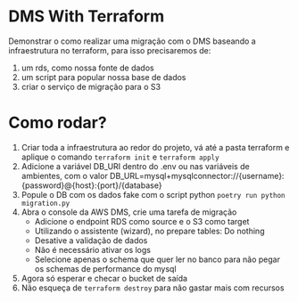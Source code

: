 # DMS With Terraform


Demonstrar o como realizar uma migração com o DMS baseando a infraestrutura no terraform, para isso precisaremos de:

1. um rds, como nossa fonte de dados
2. um script para popular nossa base de dados
3. criar o serviço de migração para o S3


# Como rodar?
1. Criar toda a infraestrutura ao redor do projeto, vá até a pasta terraform e aplique o comando `terraform init` e `terraform apply`
2. Adicione a variável DB_URI dentro do .env ou nas variáveis de ambientes, com o valor DB_URL=mysql+mysqlconnector://{username}:{password}@{host}:{port}/{database}
3. Popule o DB com os dados fake com o script python `poetry run python migration.py`
4. Abra o console da AWS DMS, crie uma tarefa de migração
    - Adicione o endpoint RDS como source e o S3 como target
    - Utilizando o assistente (wizard), no prepare tables: Do nothing
    - Desative a validação de dados
    - Não é necessário ativar os logs
    - Selecione apenas o schema que quer ler no banco para não pegar os schemas de performance do mysql
5. Agora só esperar e checar o bucket de saída
6. Não esqueça de `terraform destroy` para não gastar mais com recursos
